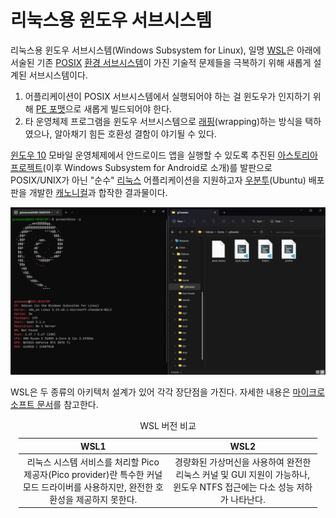 # 리눅스용 윈도우 서브시스템
리눅스용 윈도우 서브시스템(Windows Subsystem for Linux), 일명 [WSL](https://ko.wikipedia.org/wiki/리눅스용_윈도우_하위_시스템)은 아래에 서술된 기존 [POSIX](https://ko.wikipedia.org/wiki/POSIX) [환경 서브시스템](Subsystem.md)이 가진 기술적 문제들을 극복하기 위해 새롭게 설계된 서브시스템이다.

1. 어플리케이션이 POSIX 서브시스템에서 실행되어야 하는 걸 윈도우가 인지하기 위해 [PE 포맷](https://ko.wikipedia.org/wiki/PE_포맷)으로 새롭게 빌드되어야 한다.
2. 타 운영체제 프로그램을 윈도우 서브시스템으로 [래핑](https://ko.wikipedia.org/wiki/래퍼_라이브러리)(wrapping)하는 방식을 택하였으나, 알아채기 힘든 호환성 결함이 야기될 수 있다.

[윈도우 10](Windows.md) 모바일 운영체제에서 안드로이드 앱을 실행할 수 있도록 추진된 [아스토리아 프로젝트](https://en.wikipedia.org/wiki/Windows_10_Mobile#Project_Astoria)(이후 Windows Subsystem for Android로 소개)를 발판으로 POSIX/UNIX가 아닌 "순수" [리눅스](https://ko.wikipedia.org/wiki/리눅스) 어플리케이션을 지원하고자 [우분투](https://ko.wikipedia.org/wiki/우분투)(Ubuntu) 배포판을 개발한 [캐노니컬](https://ko.wikipedia.org/wiki/캐노니컬)과 합작한 결과물이다.

![WSL2로 설치된 <a href="https://ko.wikipedia.org/wiki/데비안">데비안</a> 배포판의 터미널과 파일 탐색기](./images/wsl_terminal_debian.png)

WSL은 두 종류의 아키텍처 설계가 있어 각각 장단점을 가진다. 자세한 내용은 [마이크로소프트 문서](https://learn.microsoft.com/en-us/windows/wsl/compare-versions)를 참고한다.

<table style="table-layout: fixed; width: 95%; margin-left: auto; margin-right: auto;"><caption style="caption-side: top;">WSL 버전 비교</caption><colgroup><col style="width: 50%;"/><col style="width: 50%;"/></colgroup><thead><tr><th style="text-align: center;">WSL1</th><th style="text-align: center;">WSL2</th></tr></thead><tbody style="text-align: center;"><tr><td>리눅스 시스템 서비스를 처리할 Pico 제공자(Pico provider)란 특수한 커널 모드 드라이버를 사용하지만, 완전한 호환성을 제공하지 못한다.</td><td>경량화된 가상머신을 사용하여 완전한 리눅스 커널 및 GUI 지원이 가능하나, 윈도우 NTFS 접근에는 다소 성능 저하가 나타난다.</td></tr></tbody></table>
